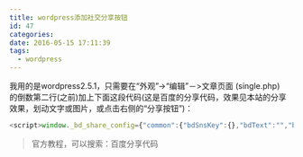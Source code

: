 ```yaml
---
title: wordpress添加社交分享按钮
id: 47
categories:
date: 2016-05-15 17:11:39
tags:
  - wordpress
---
```


我用的是wordpress2.5.1，只需要在“外观”->“编辑”－>文章页面 (single.php)　的倒数第二行(<?php get_footer(); ?>之前)加上下面这段代码(这是百度的分享代码，效果见本站的分享效果，划动文字或图片，或点击右侧的“分享按钮”)：


``` javascript
<script>window._bd_share_config={"common":{"bdSnsKey":{},"bdText":"","bdMini":"2","bdMiniList":false,"bdPic":"","bdStyle":"0","bdSize":"16"},"slide":{"type":"slide","bdImg":"0","bdPos":"right","bdTop":"100"},"image":{"viewList":["qzone","tsina","tqq","renren","weixin"],"viewText":"分享到：","viewSize":"16"},"selectShare":{"bdContainerClass":null,"bdSelectMiniList":["qzone","tsina","tqq","renren","weixin"]}};with(document)0[(getElementsByTagName('head')[0]||body).appendChild(createElement('script')).src='http://bdimg.share.baidu.com/static/api/js/share.js?v=89860593.js?cdnversion='+~(-new Date()/36e5)];</script>
```

> 官方教程，可以搜索：百度分享代码